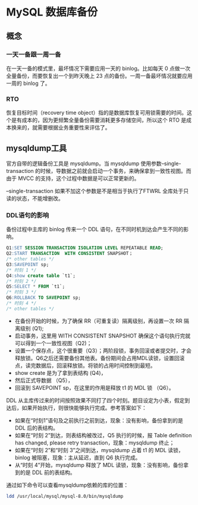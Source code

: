 # MySQL 数据库备份

## 概念

### 一天一备跟一周一备

在一天一备的模式里，最坏情况下需要应用一天的 binlog。比如每天 0 点做一次全量备份，而要恢复出一个到昨天晚上 23 点的备份。一周一备最坏情况就要应用一周的 binlog 了。



### RTO

恢复目标时间（recovery time object）指的是数据库恢复可用锁需要的时间。这个是有成本的，因为更频繁全量备份需要消耗更多存储空间，所以这个 RTO 是成本换来的，就需要根据业务重要性来评估了。



## mysqldump工具

官方自带的逻辑备份工具是 mysqldump。当 mysqldump 使用参数–single-transaction 的时候，导数据之前就会启动一个事务，来确保拿到一致性视图。而由于 MVCC 的支持，这个过程中数据是可以正常更新的。

–single-transaction 如果不加这个参数是不是相当于执行了FTWRL 全库处于只读的状态，不能增删改。



### DDL语句的影响

备份过程中主库的 binlog 传来一个 DDL 语句，在不同时机到达会产生不同的影响。

```sql
Q1:SET SESSION TRANSACTION ISOLATION LEVEL REPEATABLE READ;
Q2:START TRANSACTION  WITH CONSISTENT SNAPSHOT；
/* other tables */
Q3:SAVEPOINT sp;
/* 时刻 1 */
Q4:show create table `t1`;
/* 时刻 2 */
Q5:SELECT * FROM `t1`;
/* 时刻 3 */
Q6:ROLLBACK TO SAVEPOINT sp;
/* 时刻 4 */
/* other tables */
```



- 在备份开始的时候，为了确保 RR（可重复读）隔离级别，再设置一次 RR 隔离级别 (Q1);
- 启动事务，这里用 WITH CONSISTENT SNAPSHOT 确保这个语句执行完就可以得到一个一致性视图（Q2)；
- 设置一个保存点，这个很重要（Q3）；两阶段锁，事务回滚或者提交时，才会释放锁。Q6之后还需要备份其他表。备份期间会占用MDL读锁，设置回滚点，读完数据后，回滚释放锁。将锁的占用时间控制到最短。
- show create 是为了拿到表结构 (Q4)，
- 然后正式导数据 （Q5），
- 回滚到 SAVEPOINT sp，在这里的作用是释放 t1 的 MDL 锁 （Q6）。



DDL 从主库传过来的时间按照效果不同打了四个时刻。题目设定为小表，假定到达后，如果开始执行，则很快能够执行完成。参考答案如下：

- 如果在“时刻1”语句及之前执行之前到达，现象：没有影响，备份拿到的是 DDL 后的表结构。
- 如果在“时刻 2”到达，则表结构被改过，Q5 执行的时候，报 Table definition has changed, please retry transaction，现象：mysqldump 终止；
- 如果在“时刻 2”和“时刻 3”之间到达，mysqldump 占着 t1 的 MDL 读锁，binlog 被阻塞，现象：主从延迟，直到 Q6 执行完成。
- 从“时刻 4”开始，mysqldump 释放了 MDL 读锁，现象：没有影响，备份拿到的是 DDL 前的表结构。



通过如下命令可以查看mysqldump依赖的库的位置：

```sh
ldd /usr/local/mysql/mysql-8.0/bin/mysqldump
```


